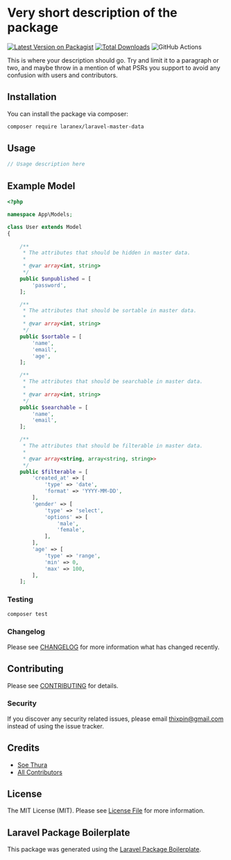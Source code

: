 # Very short description of the package

[![Latest Version on Packagist](https://img.shields.io/packagist/v/laranex/laravel-master-data.svg?style=flat-square)](https://packagist.org/packages/laranex/laravel-master-data)
[![Total Downloads](https://img.shields.io/packagist/dt/laranex/laravel-master-data.svg?style=flat-square)](https://packagist.org/packages/laranex/laravel-master-data)
![GitHub Actions](https://github.com/laranex/laravel-master-data/actions/workflows/main.yml/badge.svg)

This is where your description should go. Try and limit it to a paragraph or two, and maybe throw in a mention of what PSRs you support to avoid any confusion with users and contributors.

## Installation

You can install the package via composer:

```bash
composer require laranex/laravel-master-data
```

## Usage

```php
// Usage description here
```

## Example Model

```php
<?php

namespace App\Models;

class User extends Model
{
   
    /**
     * The attributes that should be hidden in master data.
     *
     * @var array<int, string>
     */
    public $unpublished = [
        'password',
    ];

    /**
     * The attributes that should be sortable in master data.
     *
     * @var array<int, string>
     */
    public $sortable = [
        'name',
        'email',
        'age',
    ];

    /**
     * The attributes that should be searchable in master data.
     *
     * @var array<int, string>
     */
    public $searchable = [
        'name',
        'email',
    ];

    /**
     * The attributes that should be filterable in master data.
     *
     * @var array<string, array<string, string>>
     */
    public $filterable = [
        'created_at' => [
            'type' => 'date',
            'format' => 'YYYY-MM-DD',
        ],
        'gender' => [
            'type' => 'select',
            'options' => [
                'male',
                'female',
            ],
        ],
        'age' => [
            'type' => 'range',
            'min' => 0,
            'max' => 100,
        ],
    ];
```

### Testing

```bash
composer test
```

### Changelog

Please see [CHANGELOG](CHANGELOG.md) for more information what has changed recently.

## Contributing

Please see [CONTRIBUTING](CONTRIBUTING.md) for details.

### Security

If you discover any security related issues, please email thixpin@gmail.com instead of using the issue tracker.

## Credits

-   [Soe Thura](https://github.com/thixpin)
-   [All Contributors](../../contributors)

## License

The MIT License (MIT). Please see [License File](LICENSE.md) for more information.

## Laravel Package Boilerplate

This package was generated using the [Laravel Package Boilerplate](https://laravelpackageboilerplate.com).
